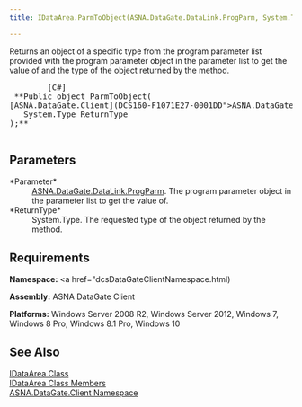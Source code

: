 ```yaml
---
title: IDataArea.ParmToObject(ASNA.DataGate.DataLink.ProgParm, System.Type)

---
```


Returns an object of a specific type from the program parameter list provided with the program parameter object in the parameter list to get the value of and the type of the object returned by the method.
<pre class="prettyprint">
        <span class="lang">[C#]</span>
 **Public object ParmToObject(
[ASNA.DataGate.Client](DCS160-F1071E27-0001DD">ASNA.DataGate.DataLink.ProgParm</a> Parameter,
   System.Type ReturnType
);** 
      </pre>


## Parameters

<dl>
        <dt>
 *Parameter* 
        </dt>
        <dd><a href="DCS160-F1071E27-0001DD">ASNA.DataGate.DataLink.ProgParm</a>.  
						The program parameter object in the parameter list to get the value of.</dd>
        <dt>
 *ReturnType* 
        </dt>
        <dt />
        <dd>			System.Type.  The requested type of the object returned by the method.</dd>
</dl>

## Requirements

**Namespace:** <a href="dcsDataGateClientNamespace.html) 

**Assembly:** ASNA DataGate Client

**Platforms:** Windows Server 2008 R2, Windows Server 2012, Windows 7, Windows 8 Pro, Windows 8.1 Pro, Windows 10
## See Also


[IDataArea Class](idataarea-class.html)
      <br />
[IDataArea Class Members](dcsIDataAreaMembers.html)
      <br />
[ASNA.DataGate.Client Namespace](datagate-client-namespace.html)

